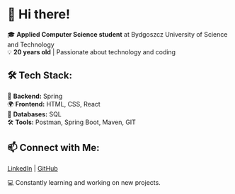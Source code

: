 # 👋 Hi there!

🎓 **Applied Computer Science student** at Bydgoszcz University of Science and Technology  
💡 **20 years old** | Passionate about technology and coding  

## 🛠️ Tech Stack:
🚀 **Backend:** Spring  
🌍 **Frontend:** HTML, CSS, React    
💾 **Databases:** SQL    
🛠️ **Tools:** Postman, Spring Boot, Maven, GIT    

## 📫 Connect with Me:
[LinkedIn](https://pl.linkedin.com/in/jakub-krzywdzi%C5%84ski-a64642332?trk=people-guest_people_search-card) | [GitHub](github.com/Krzywdek19) 

💻 Constantly learning and working on new projects.
